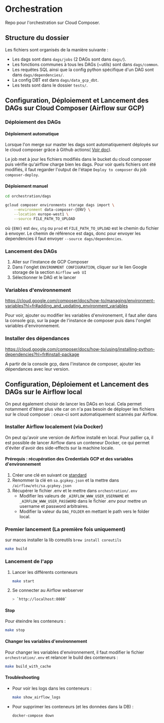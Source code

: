 # Orchestration

Repo pour l'orchestration sur Cloud Composer.

## Structure du dossier

Les fichiers sont organisés de la manière suivante :

- Les dags sont dans `dags/jobs` (2 DAGs sont dans `dags/`).
- Les fonctions communes à tous les DAGs (~utils) sont dans `dags/common`.
- Les requêtes SQL ainsi que la config python spécifique d'un DAG sont dans `dags/dependencies/`.
- La config DBT est dans `dags/data_gcp_dbt`.
- Les tests sont dans le dossier `tests/`.

## Configuration, Déploiement et Lancement des DAGs sur Cloud Composer (Airflow sur GCP)

### Déploiement des DAGs

#### Déploiement automatique

Lorsque l'on merge sur master les dags sont automatiquement déployés sur le cloud composer grâce à Github actions( [Voir doc](../README.md#cd)).

Le job met à jour les fichiers modifiés dans le bucket du cloud composer puis vérifie qu'airflow charge bien les dags. Pour voir quels fichiers ont été modifiés, il faut regarder l'output de l'étape `Deploy to composer` du job `composer-deploy`.

#### Déploiement manuel

```bash
cd orchestration/dags

gcloud composer environments storage dags import \
    --environment data-composer-{ENV} \
    --location europe-west1 \
    --source FILE_PATH_TO_UPLOAD
```

où `{ENV}` est `dev`, `stg` ou `prod` et `FILE_PATH_TO_UPLOAD` est le chemin du fichier à envoyer. Le chemin de référence est dags, donc pour envoyer les dependencies il faut envoyer `--source dags/dependencies`.

### Lancement des DAGs

1. Aller sur l'instance de GCP Composer
2. Dans l'onglet `ENVIRONMENT CONFIGURATION`, cliquer sur le lien Google storage de la section `Airflow web UI`
3. Sélectionner le DAG et le lancer

### Variables d'environnement

<https://cloud.google.com/composer/docs/how-to/managing/environment-variables?hl=fr#adding_and_updating_environment_variables>

Pour voir, ajouter ou modifier les variables d'environement, il faut aller dans la console gcp, sur la page de l'instance de composer puis dans l'onglet variables d'environnement.

### Installer des dépendances

<https://cloud.google.com/composer/docs/how-to/using/installing-python-dependencies?hl=fr#install-package>

A partir de la console gcp, dans l'instance de composer, ajouter les dépendances avec leur version.

## Configuration, Déploiement et Lancement des DAGs sur le Airflow local

On peut également choisir de lancer les DAGs en local. Cela permet notamment d'itérer plus vite car on n'a pas besoin de déployer les fichiers sur le cloud composer : ceux-ci sont automatiquement scannés par Airflow.

### Installer Airflow localement (via Docker)

On peut qu'avoir une version de Airflow installé en local. Pour pallier ça, il est possible de lancer Airflow dans un conteneur Docker, ce qui permet d'éviter d'avoir des side-effects sur la machine locale.

#### Prérequis : récupération des Credentials GCP et des variables d'environnement

1. Créer une clé en suivant ce [standard](https://www.notion.so/passcultureapp/R-cuperer-une-clef-SA-pour-Airflow-en-Local-ea66a948a6e644628bafd05e8f0c69ef)
2. Renommer la clé en `sa.gcpkey.json` et la mettre dans `/airflow/etc/sa.gcpkey.json`
3. Récupérer le fichier .env et le mettre dans `orchestration/.env`
   - Modifier les valeurs de `_AIRFLOW_WWW_USER_USERNAME` et `_AIRFLOW_WWW_USER_PASSWORD` dans le fichier .env pour mettre un username et password arbitraires.
   - Modifier la valeur du `DAG_FOLDER` en mettant le path vers le folder local.

### Premier lancement (La première fois uniquement)
sur macos installer la lib coreutils `brew install coreutils`

```sh
make build
```


### Lancement de l'app

1. Lancer les différents conteneurs

    ```sh
    make start
    ```

2. Se connecter au Airflow webserver

    ```sh
    > `http://localhost:8080`
    ```

#### Stop

Pour éteindre les conteneurs :

```sh
make stop
```

#### Changer les variables d'environnement

Pour changer les variables d'environnement, il faut modifier le fichier `orchestration/.env` et relancer le build des conteneurs :

```sh
make build_with_cache
```

#### Troubleshooting

- Pour voir les logs dans les conteneurs :

    ```sh
    make show_airflow_logs
    ```

- Pour supprimer les conteneurs (et les données dans la DB) :

    ```sh
    docker-compose down
    ```
